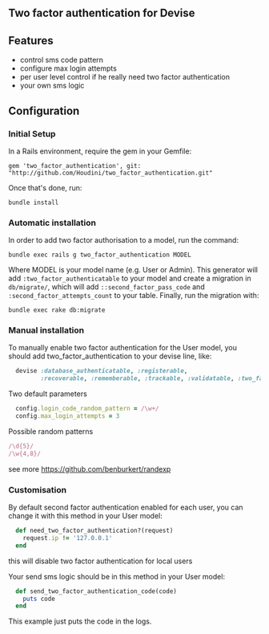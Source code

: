 ## Two factor authentication for Devise

## Features

* control sms code pattern
* configure max login attempts
* per user level control if he really need two factor authentication
* your own sms logic

## Configuration

### Initial Setup

In a Rails environment, require the gem in your Gemfile:

    gem 'two_factor_authentication', git: "http://github.com/Houdini/two_factor_authentication.git"

Once that's done, run:

    bundle install


### Automatic installation

In order to add two factor authorisation to a model, run the command:

    bundle exec rails g two_factor_authentication MODEL

Where MODEL is your model name (e.g. User or Admin). This generator will add `:two_factor_authenticatable` to your model
and create a migration in `db/migrate/`, which will add `::second_factor_pass_code` and `:second_factor_attempts_count` to your table.
Finally, run the migration with:

    bundle exec rake db:migrate


### Manual installation

To manually enable two factor authentication for the User model, you should add two_factor_authentication to your devise line, like:

```ruby
  devise :database_authenticatable, :registerable,
         :recoverable, :rememberable, :trackable, :validatable, :two_factor_authenticatable
```

Two default parameters

```ruby
  config.login_code_random_pattern = /\w+/
  config.max_login_attempts = 3
```

Possible random patterns

```ruby
/\d{5}/
/\w{4,8}/
```

see more https://github.com/benburkert/randexp

### Customisation

By default second factor authentication enabled for each user, you can change it with this method in your User model:

```ruby
  def need_two_factor_authentication?(request)
    request.ip != '127.0.0.1'
  end
```

this will disable two factor authentication for local users

Your send sms logic should be in this method in your User model:

```ruby
  def send_two_factor_authentication_code(code)
    puts code
  end
```

This example just puts the code in the logs.
